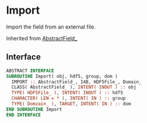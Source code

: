 # Import

Import the field from an external file.

Inherited from [AbstractField_](../AbstractField/Import.md)

## Interface

```fortran
ABSTRACT INTERFACE
SUBROUTINE Import( obj, hdf5, group, dom )
  IMPORT :: AbstractField_, I4B, HDF5File_, Domain_
  CLASS( AbstractField_ ), INTENT( INOUT ) :: obj
  TYPE( HDF5File_ ), INTENT( INOUT ) :: hdf5
  CHARACTER( LEN = * ), INTENT( IN ) :: group
  TYPE( Domzain_ ), TARGET, INTENT( IN ) :: dom
END SUBROUTINE Import
END INTERFACE
```
